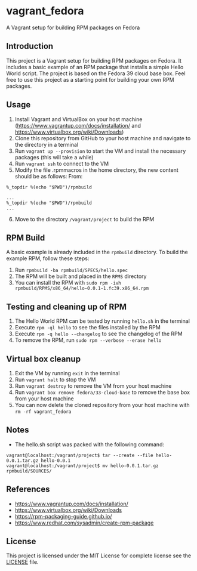 # vagrant_fedora
A Vagrant setup for building RPM packages on Fedora

## Introduction
This project is a Vagrant setup for building RPM packages on Fedora. 
It includes a basic example of an RPM package that installs a simple Hello World script.
The project is based on the Fedora 39 cloud base box.
Feel free to use this project as a starting point for building your own RPM packages.

## Usage
1. Install Vagrant and VirtualBox on your host machine (https://www.vagrantup.com/docs/installation/ and https://www.virtualbox.org/wiki/Downloads)
2. Clone this repository from GitHub to your host machine and navigate to the directory in a terminal
3. Run `vagrant up --provision` to start the VM and install the necessary packages (this will take a while)
4. Run `vagrant ssh` to connect to the VM
5. Modify the file .rpmmacros in the home directory, the new content should be as follows:
From:
```shell
%_topdir %(echo "$PWD")/rpmbuild
```

```shell
...
%_topdir %(echo "$PWD")/rpmbuild
...
```
6. Move to the directory `/vagrant/project` to build the RPM

## RPM Build
A basic example is already included in the `rpmbuild` directory. 
To build the example RPM, follow these steps:
1. Run `rpmbuild -ba rpmbuild/SPECS/hello.spec`
2. The RPM will be built and placed in the `RPMS` directory
3. You can install the RPM with `sudo rpm -ivh rpmbuild/RPMS/x86_64/hello-0.0.1-1.fc39.x86_64.rpm`

## Testing and cleaning up of RPM
1. The Hello World RPM can be tested by running `hello.sh` in the terminal
2. Execute `rpm -ql hello` to see the files installed by the RPM
3. Execute `rpm -q hello --changelog` to see the changelog of the RPM
4. To remove the RPM, run `sudo rpm --verbose --erase hello`

## Virtual box cleanup
1. Exit the VM by running `exit` in the terminal
2. Run `vagrant halt` to stop the VM
3. Run `vagrant destroy` to remove the VM from your host machine
4. Run `vagrant box remove fedora/33-cloud-base` to remove the base box from your host machine
5. You can now delete the cloned repository from your host machine with `rm -rf vagrant_fedora`

## Notes
- The hello.sh script was packed with the following command:
```shell
vagrant@localhost:/vagrant/project$ tar --create --file hello-0.0.1.tar.gz hello-0.0.1
vagrant@localhost:/vagrant/project$ mv hello-0.0.1.tar.gz rpmbuild/SOURCES/
```

## References
- https://www.vagrantup.com/docs/installation/
- https://www.virtualbox.org/wiki/Downloads
- https://rpm-packaging-guide.github.io/
- https://www.redhat.com/sysadmin/create-rpm-package

## License
This project is licensed under the MIT License for complete license see the [LICENSE](LICENSE) file.